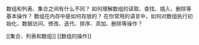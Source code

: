 数组和列表、集合之间有什么不同？
如何理解数组的读取、查找、插入、删除等 基本操作？
数组在内存中是如何存放的？
在你常用的语言中，如何对数组执行初始化、数据访问、修改、迭代、排序、添加、删除等操作？

[[集合、列表和数组]]
[[数组的操作]]